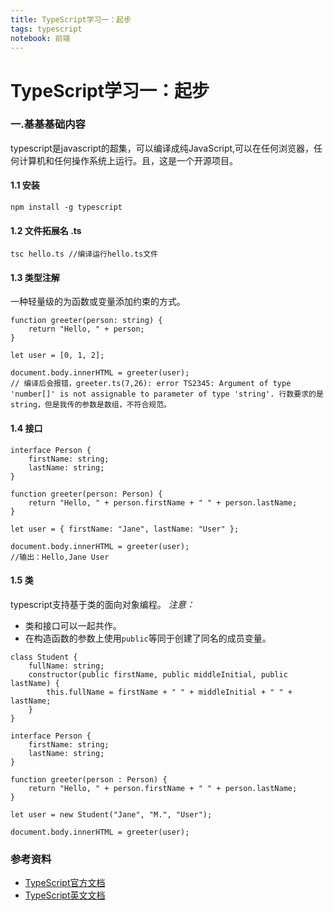 ```yaml
---
title: TypeScript学习一：起步
tags: typescript
notebook: 前端
---
```

# TypeScript学习一：起步
### 一.基基基础内容
typescript是javascript的超集，可以编译成纯JavaScript,可以在任何浏览器，任何计算机和任何操作系统上运行。且，这是一个开源项目。
#### 1.1 安装
```
npm install -g typescript
```
#### 1.2 文件拓展名 .ts
```
tsc hello.ts //编译运行hello.ts文件
```
#### 1.3 类型注解
一种轻量级的为函数或变量添加约束的方式。
```
function greeter(person: string) {
    return "Hello, " + person;
}

let user = [0, 1, 2];

document.body.innerHTML = greeter(user);
// 编译后会报错，greeter.ts(7,26): error TS2345: Argument of type 'number[]' is not assignable to parameter of type 'string'. 行数要求的是string，但是我传的参数是数组，不符合规范。
```
#### 1.4 接口
```
interface Person {
    firstName: string;
    lastName: string;
}

function greeter(person: Person) {
    return "Hello, " + person.firstName + " " + person.lastName;
}

let user = { firstName: "Jane", lastName: "User" };

document.body.innerHTML = greeter(user);
//输出：Hello,Jane User
```
#### 1.5 类
typescript支持基于类的面向对象编程。
*注意：*  
- 类和接口可以一起共作。
- 在构造函数的参数上使用`public`等同于创建了同名的成员变量。
```
class Student {
    fullName: string;
    constructor(public firstName, public middleInitial, public lastName) {
        this.fullName = firstName + " " + middleInitial + " " + lastName;
    }
}

interface Person {
    firstName: string;
    lastName: string;
}

function greeter(person : Person) {
    return "Hello, " + person.firstName + " " + person.lastName;
}

let user = new Student("Jane", "M.", "User");

document.body.innerHTML = greeter(user);
```
### 参考资料
- [TypeScript官方文档](https://www.tslang.cn/docs/handbook/typescript-in-5-minutes.html)
- [TypeScript英文文档](https://github.com/Microsoft/TypeScript/blob/master/doc/spec.md)
